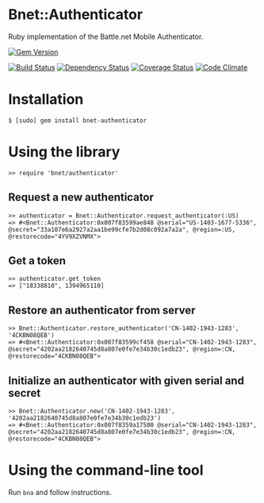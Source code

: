 Bnet::Authenticator
====
Ruby implementation of the Battle.net Mobile Authenticator.

[![Gem Version](https://badge.fury.io/rb/bnet-authenticator.png)](http://badge.fury.io/rb/bnet-authenticator)

[![Build Status](https://travis-ci.org/dorentus/bnet-authenticator.svg?branch=master)](https://travis-ci.org/dorentus/bnet-authenticator) [![Dependency Status](https://gemnasium.com/dorentus/bnet-authenticator.png)](https://gemnasium.com/dorentus/bnet-authenticator) [![Coverage Status](https://coveralls.io/repos/dorentus/bnet-authenticator/badge.png)](https://coveralls.io/r/dorentus/bnet-authenticator) [![Code Climate](https://codeclimate.com/github/dorentus/bnet-authenticator.png)](https://codeclimate.com/github/dorentus/bnet-authenticator)

Installation
====
    $ [sudo] gem install bnet-authenticator

Using the library
====
    >> require 'bnet/authenticator'

Request a new authenticator
----
    >> authenticator = Bnet::Authenticator.request_authenticator(:US)
    => #<Bnet::Authenticator:0x007f83599ae848 @serial="US-1403-1677-5336", @secret="33a107e6a2927a2aa1be99cfe7b2d08c092a7a2a", @region=:US, @restorecode="4YV9XZVNMX">

Get a token
----
    >> authenticator.get_token
    => ["18338810", 1394965110]

Restore an authenticator from server
----
    >> Bnet::Authenticator.restore_authenticator('CN-1402-1943-1283', '4CKBN08QEB')
    => #<Bnet::Authenticator:0x007f83599cf458 @serial="CN-1402-1943-1283", @secret="4202aa2182640745d8a807e0fe7e34b30c1edb23", @region=:CN, @restorecode="4CKBN08QEB">

Initialize an authenticator with given serial and secret
----
    >> Bnet::Authenticator.new('CN-1402-1943-1283', '4202aa2182640745d8a807e0fe7e34b30c1edb23')
    => #<Bnet::Authenticator:0x007f8359a17500 @serial="CN-1402-1943-1283", @secret="4202aa2182640745d8a807e0fe7e34b30c1edb23", @region=:CN, @restorecode="4CKBN08QEB">

Using the command-line tool
====
Run `bna` and follow instructions.
